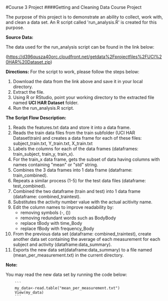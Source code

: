 #Course 3 Project
####Getting and Cleaning Data Course Project



The purpose of this project is to demonstrate an ability to collect, work with, and clean a data set. An R script called 'run_analysis.R'
is created for this purpose.


**Source Data:**

The data used for the run_analysis script can be found in the link below:

(https://d396qusza40orc.cloudfront.net/getdata%2Fprojectfiles%2FUCI%20HAR%20Dataset.zip) 


**Directions:**
For the script to work, please follow the steps below:

1. Download the data from the link above and save it in your local directory.
2. Extract the file.
3. Using R or RStudio, point your working directory to the extracted file named **UCI HAR Dataset** folder.
4. Run the run_analysis.R script.



**The Script Flow Description:**

1. Reads the features.txt data and store it into a data frame.
2. Reads the train data files from the train subfolder (UCI HAR Dataset\train) and creates a data frame for 
    each of these files:
        subject_train.txt, Y_train.txt, X_train.txt 
3. Labels the columns for each of the data frames (dataframes: train_subject, train_y, train_x).
4. For the train_x data frame, gets the subset of data having columns with names containing "mean" or "std" string.
5. Combines the 3 data frames into 1 data frame (dataframe: train_combined).
6. Repeats a similar process (1-5) for the test data files (dataframe: test_combined).
7. Combined the two dataframe (train and test) into 1 data frame (dataframe: combined_traintest).
8. Substitutes the activity number value with the actual acitivity name.
9. Edit the column names to improve readability by:
    - removing symbols (-, ())
    - removing redundant words such as BodyBody
    - replace tBody with time_Body
    - replace fBody with frequency_Body
10. From the previous data set (dataframe: combined_traintest), create another data set containing the average of each measurement for each subject and activity (dataframe:data_summary).
11. Exports the new data set(dataframe:data_summary) to a file named (mean_per_measurement.txt) in the current directory.


**Note:**

You may read the new data set by running the code below:

        ```
        my_data<-read.table("mean_per_measurement.txt")
        View(my_data)
        ```

       


